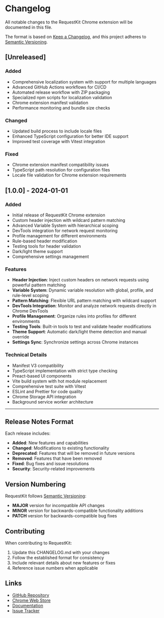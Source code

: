 # Changelog

All notable changes to the RequestKit Chrome extension will be documented in this file.

The format is based on [Keep a Changelog](https://keepachangelog.com/en/1.0.0/),
and this project adheres to [Semantic Versioning](https://semver.org/spec/v2.0.0.html).

## [Unreleased]

### Added

- Comprehensive localization system with support for multiple languages
- Advanced GitHub Actions workflows for CI/CD
- Automated release workflow with ZIP packaging
- Specialized npm scripts for localization validation
- Chrome extension manifest validation
- Performance monitoring and bundle size checks

### Changed

- Updated build process to include locale files
- Enhanced TypeScript configuration for better IDE support
- Improved test coverage with Vitest integration

### Fixed

- Chrome extension manifest compatibility issues
- TypeScript path resolution for configuration files
- Locale file validation for Chrome extension requirements

## [1.0.0] - 2024-01-01

### Added

- Initial release of RequestKit Chrome extension
- Custom header injection with wildcard pattern matching
- Advanced Variable System with hierarchical scoping
- DevTools integration for network request monitoring
- Profile management for different environments
- Rule-based header modification
- Testing tools for header validation
- Dark/light theme support
- Comprehensive settings management

### Features

- **Header Injection**: Inject custom headers on network requests using powerful pattern matching
- **Variable System**: Dynamic variable resolution with global, profile, and rule-level scoping
- **Pattern Matching**: Flexible URL pattern matching with wildcard support
- **DevTools Integration**: Monitor and analyze network requests directly in Chrome DevTools
- **Profile Management**: Organize rules into profiles for different environments
- **Testing Tools**: Built-in tools to test and validate header modifications
- **Theme Support**: Automatic dark/light theme detection and manual override
- **Settings Sync**: Synchronize settings across Chrome instances

### Technical Details

- Manifest V3 compatibility
- TypeScript implementation with strict type checking
- Preact-based UI components
- Vite build system with hot module replacement
- Comprehensive test suite with Vitest
- ESLint and Prettier for code quality
- Chrome Storage API integration
- Background service worker architecture

---

## Release Notes Format

Each release includes:

- **Added**: New features and capabilities
- **Changed**: Modifications to existing functionality
- **Deprecated**: Features that will be removed in future versions
- **Removed**: Features that have been removed
- **Fixed**: Bug fixes and issue resolutions
- **Security**: Security-related improvements

## Version Numbering

RequestKit follows [Semantic Versioning](https://semver.org/):

- **MAJOR** version for incompatible API changes
- **MINOR** version for backwards-compatible functionality additions
- **PATCH** version for backwards-compatible bug fixes

## Contributing

When contributing to RequestKit:

1. Update this CHANGELOG.md with your changes
2. Follow the established format for consistency
3. Include relevant details about new features or fixes
4. Reference issue numbers when applicable

## Links

- [GitHub Repository](https://github.com/navbytes/RequestKit)
- [Chrome Web Store](https://chrome.google.com/webstore/detail/requestkit)
- [Documentation](https://github.com/navbytes/RequestKit/wiki)
- [Issue Tracker](https://github.com/navbytes/RequestKit/issues)
